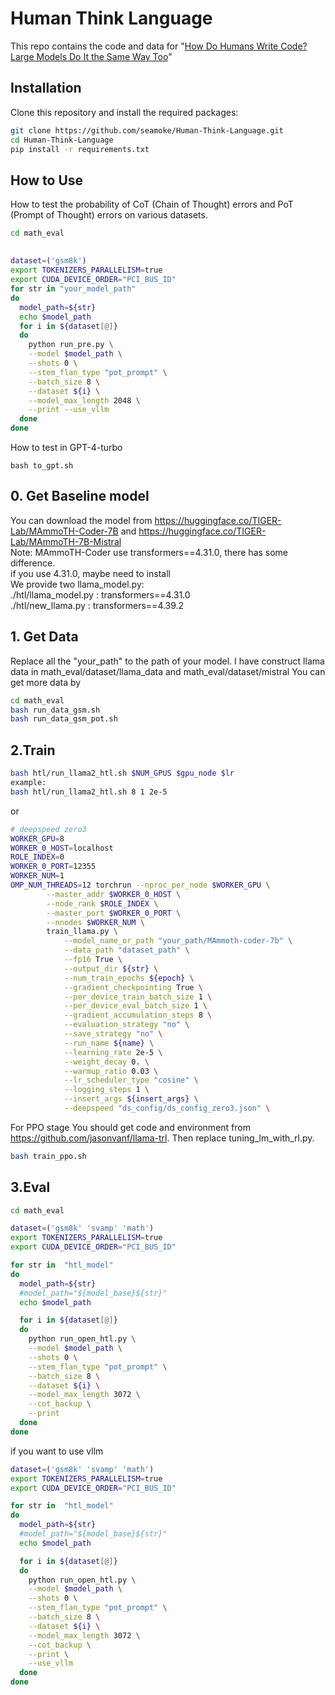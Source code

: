
# **Human Think Language** 
This repo contains the code and data for "[How Do Humans Write Code? Large Models Do It the Same Way Too](https://arxiv.org/pdf/2402.15729)"

## **Installation**

Clone this repository and install the required packages:

```bash
git clone https://github.com/seamoke/Human-Think-Language.git
cd Human-Think-Language
pip install -r requirements.txt
```

## **How to Use**
How to test the probability of CoT (Chain of Thought) errors and PoT (Prompt of Thought) errors on various datasets.
```bash
cd math_eval
```
## 
```bash 
dataset=('gsm8k')
export TOKENIZERS_PARALLELISM=true
export CUDA_DEVICE_ORDER="PCI_BUS_ID"
for str in "your_model_path" 
do
  model_path=${str}
  echo $model_path
  for i in ${dataset[@]}
  do
    python run_pre.py \
    --model $model_path \
    --shots 0 \
    --stem_flan_type "pot_prompt" \
    --batch_size 8 \
    --dataset ${i} \
    --model_max_length 2048 \
    --print --use_vllm
  done
done
```
How to test in GPT-4-turbo
```
bash to_gpt.sh
```
## 0. Get Baseline model
You can download the model from https://huggingface.co/TIGER-Lab/MAmmoTH-Coder-7B and https://huggingface.co/TIGER-Lab/MAmmoTH-7B-Mistral \
Note: MAmmoTH-Coder use transformers==4.31.0, there has some difference.\
if you use 4.31.0, maybe need to install \
We provide two llama_model.py:\
./htl/llama_model.py : transformers==4.31.0 \
./htl/new_llama.py : transformers==4.39.2 
## 1. Get Data
Replace all the "your_path" to the path of your model.
I have construct llama data in math_eval/dataset/llama_data and math_eval/dataset/mistral
You can get more data by 
```bash
cd math_eval
bash run_data_gsm.sh
bash run_data_gsm_pot.sh
```
## 2.Train
```bash
bash htl/run_llama2_htl.sh $NUM_GPUS $gpu_node $lr
example:
bash htl/run_llama2_htl.sh 8 1 2e-5
```
or
```bash
# deepspeed zero3
WORKER_GPU=8
WORKER_0_HOST=localhost
ROLE_INDEX=0
WORKER_0_PORT=12355
WORKER_NUM=1
OMP_NUM_THREADS=12 torchrun --nproc_per_node $WORKER_GPU \
        --master_addr $WORKER_0_HOST \
        --node_rank $ROLE_INDEX \
        --master_port $WORKER_0_PORT \
        --nnodes $WORKER_NUM \
        train_llama.py \
            --model_name_or_path "your_path/MAmmoth-coder-7b" \
            --data_path "dataset_path" \
            --fp16 True \
            --output_dir ${str} \
            --num_train_epochs ${epoch} \
            --gradient_checkpointing True \
            --per_device_train_batch_size 1 \
            --per_device_eval_batch_size 1 \
            --gradient_accumulation_steps 8 \
            --evaluation_strategy "no" \
            --save_strategy "no" \
            --run_name ${name} \
            --learning_rate 2e-5 \
            --weight_decay 0. \
            --warmup_ratio 0.03 \
            --lr_scheduler_type "cosine" \
            --logging_steps 1 \
            --insert_args ${insert_args} \
            --deepspeed "ds_config/ds_config_zero3.json" \
```
For PPO stage
You should get code and environment from https://github.com/jasonvanf/llama-trl. Then replace tuning_lm_with_rl.py.
```bash
bash train_ppo.sh
```
## 3.Eval
```bash
cd math_eval
```
```bash
dataset=('gsm8k' 'svamp' 'math')
export TOKENIZERS_PARALLELISM=true
export CUDA_DEVICE_ORDER="PCI_BUS_ID"

for str in  "htl_model"
do
  model_path=${str}
  #model_path="${model_base}${str}"
  echo $model_path

  for i in ${dataset[@]}
  do
    python run_open_htl.py \
    --model $model_path \
    --shots 0 \
    --stem_flan_type "pot_prompt" \
    --batch_size 8 \
    --dataset ${i} \
    --model_max_length 3072 \
    --cot_backup \
    --print
  done
done
```
if you want to use vllm
```bash
dataset=('gsm8k' 'svamp' 'math')
export TOKENIZERS_PARALLELISM=true
export CUDA_DEVICE_ORDER="PCI_BUS_ID"

for str in  "htl_model"
do
  model_path=${str}
  #model_path="${model_base}${str}"
  echo $model_path

  for i in ${dataset[@]}
  do
    python run_open_htl.py \
    --model $model_path \
    --shots 0 \
    --stem_flan_type "pot_prompt" \
    --batch_size 8 \
    --dataset ${i} \
    --model_max_length 3072 \
    --cot_backup \
    --print \
    --use_vllm
  done
done
```
